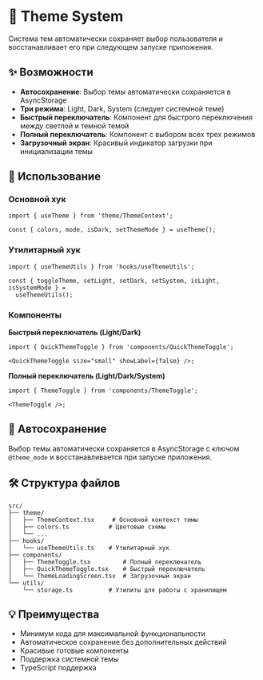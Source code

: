 # 🎨 Theme System

Система тем автоматически сохраняет выбор пользователя и восстанавливает его при следующем запуске приложения.

## ✨ Возможности

- **Автосохранение**: Выбор темы автоматически сохраняется в AsyncStorage
- **Три режима**: Light, Dark, System (следует системной теме)
- **Быстрый переключатель**: Компонент для быстрого переключения между светлой и темной темой
- **Полный переключатель**: Компонент с выбором всех трех режимов
- **Загрузочный экран**: Красивый индикатор загрузки при инициализации темы

## 🚀 Использование

### Основной хук

```tsx
import { useTheme } from 'theme/ThemeContext';

const { colors, mode, isDark, setThemeMode } = useTheme();
```

### Утилитарный хук

```tsx
import { useThemeUtils } from 'hooks/useThemeUtils';

const { toggleTheme, setLight, setDark, setSystem, isLight, isSystemMode } =
  useThemeUtils();
```

### Компоненты

**Быстрый переключатель (Light/Dark)**

```tsx
import { QuickThemeToggle } from 'components/QuickThemeToggle';

<QuickThemeToggle size="small" showLabel={false} />;
```

**Полный переключатель (Light/Dark/System)**

```tsx
import { ThemeToggle } from 'components/ThemeToggle';

<ThemeToggle />;
```

## 📱 Автосохранение

Выбор темы автоматически сохраняется в AsyncStorage с ключом `@theme_mode` и восстанавливается при запуске приложения.

## 🛠 Структура файлов

```
src/
├── theme/
│   ├── ThemeContext.tsx     # Основной контекст темы
│   ├── colors.ts           # Цветовые схемы
│   └── ...
├── hooks/
│   └── useThemeUtils.ts    # Утилитарный хук
├── components/
│   ├── ThemeToggle.tsx         # Полный переключатель
│   ├── QuickThemeToggle.tsx    # Быстрый переключатель
│   └── ThemeLoadingScreen.tsx  # Загрузочный экран
└── utils/
    └── storage.ts          # Утилиты для работы с хранилищем
```

## 💡 Преимущества

- Минимум кода для максимальной функциональности
- Автоматическое сохранение без дополнительных действий
- Красивые готовые компоненты
- Поддержка системной темы
- TypeScript поддержка
